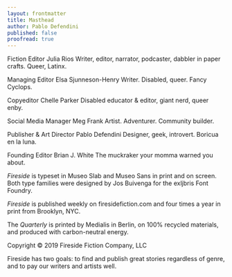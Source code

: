 ```yaml
---
layout: frontmatter
title: Masthead
author: Pablo Defendini
published: false    
proofread: true
---
```


Fiction Editor
Julia Rios
Writer, editor, narrator, podcaster, dabbler in paper crafts. Queer, Latinx.

Managing Editor
Elsa Sjunneson-Henry
Writer. Disabled, queer. Fancy Cyclops.

Copyeditor
Chelle Parker
Disabled educator & editor, giant nerd, queer enby.

Social Media Manager
Meg Frank
Artist. Adventurer. Community builder.

Publisher & Art Director
Pablo Defendini
Designer, geek, introvert. Boricua en la luna.

Founding Editor
Brian J. White
The muckraker your momma warned you about.


_Fireside_ is typeset in Museo Slab and Museo Sans in print and on screen. Both type families were designed by Jos Buivenga for the exljbris Font Foundry.

_Fireside_ is published weekly on firesidefiction.com
and four times a year in print from Brooklyn, NYC.

The _Quarterly_ is printed by Medialis in Berlin, on 100% recycled materials,
and produced with carbon-neutral energy.

Copyright © 2019 Fireside Fiction Company, LLC

Fireside has two goals:
to find and publish great stories
regardless of genre, and to pay
our writers and artists well.
